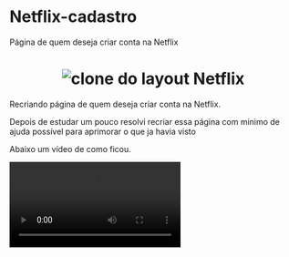 # Netflix-cadastro
Página de quem deseja criar conta na Netflix

<h1 align="center">
  <img alt="clone do layout Netflix" title="netflix" src="https://i.ibb.co/SwP5QLL/Netflix.png" />
</h1>

<p>Recriando página de quem deseja criar conta na Netflix.</p>
<p>Depois de estudar um pouco resolvi recriar essa página com minimo de ajuda possível para aprimorar o que ja havia visto</p>
<p>Abaixo um vídeo de como ficou.</p>


  ![gifneftflix-cadastro](https://user-images.githubusercontent.com/103528491/178346008-785f8da1-f4a9-43f6-b363-f49448fcc011.mp4)
  
